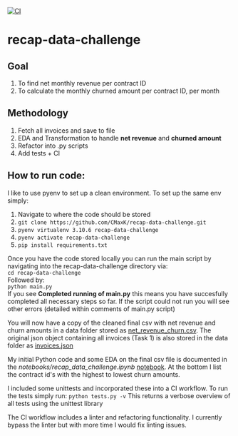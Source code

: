 [![CI](https://github.com/CMaxK/recap-data-challenge/actions/workflows/ci.yml/badge.svg)](https://github.com/CMaxK/recap-data-challenge/actions/workflows/ci.yml)

# recap-data-challenge

## Goal
1. To find net monthly revenue per contract ID
2. To calculate the monthly churned amount per contract ID, per month

## Methodology
1. Fetch all invoices and save to file
2. EDA and Transformation to handle **net revenue** and **churned amount**
3. Refactor into .py scripts
4. Add tests + CI

## How to run code:
I like to use pyenv to set up a clean environment. To set up the same env simply:
1. Navigate to where the code should be stored
2. ```git clone https://github.com/CMaxK/recap-data-challenge.git```
3. ```pyenv virtualenv 3.10.6 recap-data-challenge```
4. ```pyenv activate recap-data-challenge```
5. ```pip install requirements.txt```

Once you have the code stored locally you can run the main script by navigating into the recap-data-challenge directory via:  
```cd recap-data-challenge```  
Followed by:  
```python main.py```  
If you see **Completed running of main.py** this means you have succesfully completed all necessary steps so far. If the script could not run you will see other errors (detailed within comments of main.py script)

You will now have a copy of the cleaned final csv with net revenue and churn amounts in a data folder stored as [net_revenue_churn.csv](data/net_revenue_churn.csv). The original json object containing all invoices (Task 1) is also stored in the data folder as [invoices.json](data/invoices.json)

My initial Python code and some EDA on the final csv file is documented in the *notebooks/recap_data_challenge.ipynb* [notebook](notebooks/recap_data_challenge.ipynb). At the bottom I list the contract id's with the highest to lowest churn amounts. 

I included some unittests and incorporated these into a CI workflow. 
To run the tests simply run:
```python tests.py -v```
This returns a verbose overview of all tests using the unittest library

The CI workflow includes a linter and refactoring functionality. I currently bypass the linter but with more time I would fix linting issues.
